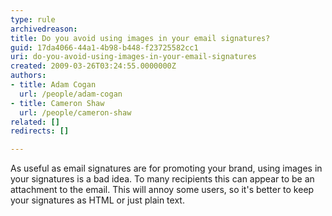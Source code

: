 ```yaml
---
type: rule
archivedreason: 
title: Do you avoid using images in your email signatures?
guid: 17da4066-44a1-4b98-b448-f23725582cc1
uri: do-you-avoid-using-images-in-your-email-signatures
created: 2009-03-26T03:24:55.0000000Z
authors:
- title: Adam Cogan
  url: /people/adam-cogan
- title: Cameron Shaw
  url: /people/cameron-shaw
related: []
redirects: []

---
```


As useful as email signatures are for promoting your brand, using images in your signatures is a bad idea. To many recipients this can appear to be an attachment to the email. This will annoy some users, so it's better to keep your signatures as HTML or just plain text.  
<!--endintro-->
